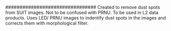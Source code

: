 ################################
Created to remove dust spots from SUIT images.
Not to be confused with PRNU.
To be used in L2 data products.
Uses LED/ PRNU images to indentify dust spots in the images
and corrects them with morphological filter.

